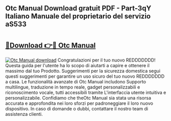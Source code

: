 ## Otc Manual Download gratuit PDF - Part-3qY Italiano Manuale del proprietario del servizio aS533

# <h2><a href="http://dfam33.blite.top/?on=Otc+Manual">🔗Download 👉🔴 Otc Manual</a></h2>

[![Otc Manual download](https://i.imgur.com/lujVjoI.png)](http://dfam33.blite.top/?on=Otc+Manual)
Congratulazioni per il tuo nuovo REDDDDDDD! Questa guida per l'utente ha lo scopo di aiutarti a capire e ottenere il massimo dal tuo Prodotto. Suggerimenti per la sicurezza domestica segui questi suggerimenti per garantire un uso sicuro del tuo nuovo REDDDDDDD a casa. Le funzionalità avanzate di Otc Manual includono Supporto multilingue, traduzione in tempo reale, gadget personalizzabili e riconoscimento vocale, tutti accessibili tramite L'interfaccia utente intuitiva e personalizzabile. Confidiamo che theOtc Manual sia stata una risorsa accurata e approfondita nei loro sforzi per padroneggiare il loro nuovo dispositivo. In caso di domande o dubbi, contattare il nostro team di assistenza clienti.
